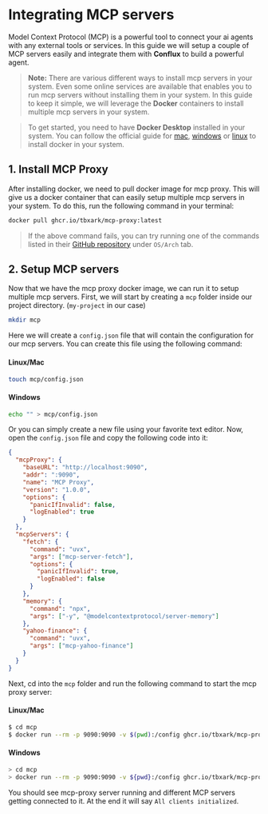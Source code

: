 # Integrating MCP servers
Model Context Protocol (MCP) is a powerful tool to connect your ai agents with any external tools or services. In this guide we will setup a couple of MCP servers easily and integrate them with **Conflux** to build a powerful agent.

> **Note:** There are various different ways to install mcp servers in your system. Even some online services are available that enables you to run mcp servers without installing them in your system. In this guide to keep it simple, we will leverage the **Docker** containers to install multiple mcp servers in your system.

> To get started, you need to have **Docker Desktop** installed in your system. You can follow the official guide for [mac](https://docs.docker.com/desktop/setup/install/mac-install/), [windows](https://docs.docker.com/desktop/setup/install/windows-install/) or [linux](https://docs.docker.com/desktop/setup/install/linux/) to install docker in your system.

## 1. Install MCP Proxy
After installing docker, we need to pull docker image for mcp proxy. This will give us a docker container that can easily setup multiple mcp servers in your system. To do this, run the following command in your terminal:

```bash
docker pull ghcr.io/tbxark/mcp-proxy:latest
```
> If the above command fails, you can try running one of the commands listed in their [GitHub repository](https://github.com/TBXark/mcp-proxy/pkgs/container/mcp-proxy) under `OS/Arch` tab.

## 2. Setup MCP servers
Now that we have the mcp proxy docker image, we can run it to setup multiple mcp servers.
First, we will start by creating a `mcp` folder inside our project directory. (`my-project` in our case)
```bash
mkdir mcp
```
Here we will create a `config.json` file that will contain the configuration for our mcp servers. You can create this file using the following command:

#### Linux/Mac
```bash
touch mcp/config.json
```

#### Windows
```bash
echo "" > mcp/config.json
```
Or you can simply create a new file using your favorite text editor.
Now, open the `config.json` file and copy the following code into it:
```json
{
  "mcpProxy": {
    "baseURL": "http://localhost:9090",
    "addr": ":9090",
    "name": "MCP Proxy",
    "version": "1.0.0",
    "options": {
      "panicIfInvalid": false,
      "logEnabled": true
    }
  },
  "mcpServers": {
    "fetch": {
      "command": "uvx",
      "args": ["mcp-server-fetch"],
      "options": {
        "panicIfInvalid": true,
        "logEnabled": false
      }
    },
    "memory": {
      "command": "npx",
      "args": ["-y", "@modelcontextprotocol/server-memory"]
    },
    "yahoo-finance": {
      "command": "uvx",
      "args": ["mcp-yahoo-finance"]
    }
  }
}
```

Next, cd into the `mcp` folder and run the following command to start the mcp proxy server:
#### Linux/Mac
```bash
$ cd mcp
$ docker run --rm -p 9090:9090 -v $(pwd):/config ghcr.io/tbxark/mcp-proxy:latest
```
#### Windows
```bash
> cd mcp
> docker run --rm -p 9090:9090 -v ${pwd}:/config ghcr.io/tbxark/mcp-proxy:latest
```

You should see mcp-proxy server running and different MCP servers getting connected to it. At the end it will say `All clients initialized`.